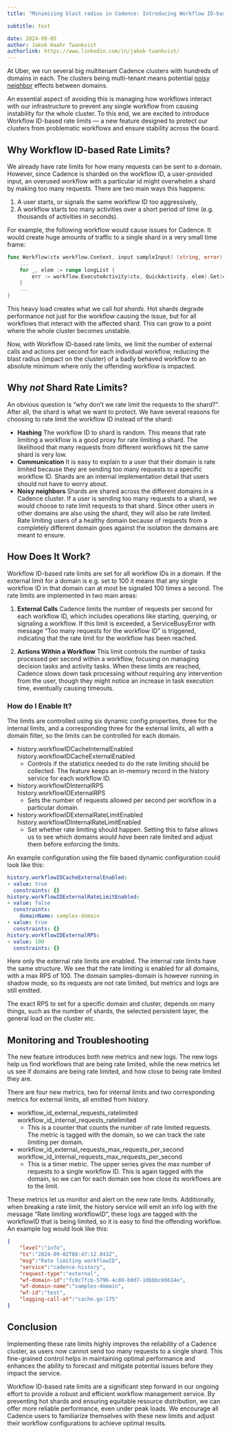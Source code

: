 ```yaml
---
title: "Minimizing blast radius in Cadence: Introducing Workflow ID-based Rate Limits"

subtitle: test

date: 2024-09-05
author: Jakob Haahr Taankvist
authorlink: https://www.linkedin.com/in/jakob-taankvist/
---
```


At Uber, we run several big multitenant Cadence clusters with hundreds of domains in each. The clusters being multi-tenant means potential [noisy neighbor](https://en.wikipedia.org/wiki/Cloud_computing_issues#Performance_interference_and_noisy_neighbors) effects between domains.

An essential aspect of avoiding this is managing how workflows interact with our infrastructure to prevent any single workflow from causing instability for the whole cluster. To this end, we are excited to introduce Workflow ID-based rate limits — a new feature designed to protect our clusters from problematic workflows and ensure stability across the board.

## Why Workflow ID-based Rate Limits?
We already have rate limits for how many requests can be sent to a domain. However, since Cadence is sharded on the workflow ID, a user-provided input, an overused workflow with a particular id might overwhelm a shard by making too many requests. There are two main ways this happens:

1. A user starts, or signals the same workflow ID too aggressively,
2. A workflow starts too many activities over a short period of time (e.g. thousands of activities in seconds).

For example, the following workflow would cause issues for Cadence. It would create huge amounts of traffic to a single shard in a very small time frame:

```go
func Workflow(ctx workflow.Context, input sampleInput) (string, error) {
	...
	for _, elem := range longList {
		err := workflow.ExecuteActivity(ctx, QuickActivity, elem).Get(ctx, nil)
	}
	...
}
```

This heavy load creates what we call _hot shards_. Hot shards degrade performance not just for the workflow causing the issue, but for all workflows that interact with the affected shard. This can grow to a point where the whole cluster becomes unstable.

Now, with Workflow ID-based rate limits, we limit the number of external calls and actions per second for each individual workflow, reducing the blast radius (impact on the cluster) of a badly behaved workflow to an absolute minimum where only the offending workflow is impacted.

## Why _not_ Shard Rate Limits?

An obvious question is “why don’t we rate limit the requests to the shard?”. After all, the shard is what we want to protect. We have several reasons for choosing to rate limit the workflow ID instead of the shard:

- __Hashing__ The workflow ID to shard is random. This means that rate limiting a workflow is a good proxy for rate limiting a shard. The likelihood that many requests from different workflows hit the same shard is very low.
- __Communication__ It is easy to explain to a user that their domain is rate limited because they are sending too many requests to a specific workflow ID. Shards are an internal implementation detail that users should not have to worry about.
- __Noisy neighbors__ Shards are shared across the different domains in a Cadence cluster. If a user is sending too many requests to a shard, we would choose to rate limit requests to that shard. Since other users in other domains are also using the shard, they will also be rate limited.
Rate limiting users of a healthy domain because of requests from a completely different domain goes against the isolation the domains are meant to ensure.

## How Does It Work?
Workflow ID-based rate limits are set for all workflow IDs in a domain. If the external limit for a domain is e.g. set to 100 it means that any single workflow ID in that domain can at most be signaled 100 times a second. The rate limits are implemented in two main areas:

1. __External Calls__ Cadence limits the number of requests per second for each workflow ID, which includes operations like starting, querying, or signaling a workflow. If this limit is exceeded, a ServiceBusyError with message “Too many requests for the workflow ID” is triggered, indicating that the rate limit for the workflow has been reached.

2. __Actions Within a Workflow__ This limit controls the number of tasks processed per second within a workflow, focusing on managing decision tasks and activity tasks. When these limits are reached, Cadence slows down task processing without requiring any intervention from the user, though they might notice an increase in task execution time, eventually causing timeouts.

### How do I Enable It?

The limits are controlled using six dynamic config properties, three for the internal limits, and a corresponding three for the external limits, all with a domain filter, so the limits can be controlled for each domain.

- history.workflowIDCacheInternalEnabled\
  history.workflowIDCacheExternalEnabled
    - Controls if the statistics needed to do the rate limiting should be collected. The feature keeps an in-memory record in the history service for each workflow ID.
- history.workflowIDInternalRPS\
  history.workflowIDExternalRPS
    - Sets the number of requests allowed per second per workflow in a particular domain.
- history.workflowIDExternalRateLimitEnabled\
  history.workflowIDInternalRateLimitEnabled
    - Set whether rate limiting should happen. Setting this to false allows us to see which domains _would have_ been rate limited and adjust them before enforcing the limits.

An example configuration using the file based dynamic configuration could look like this:

```yaml
history.workflowIDCacheExternalEnabled:
- value: true
  constraints: {}
history.workflowIDExternalRateLimitEnabled:
- value: false
  constraints:
    domainName: samples-domain
- value: true
  constraints: {}
history.workflowIDExternalRPS:
- value: 100
  constraints: {}
```

Here only the external rate limits are enabled. The internal rate limits have the same structure. We see that ‌the rate limiting is enabled for all domains, with a max RPS of 100. The domain samples-domain is however running in shadow mode, so its requests are not rate limited, but metrics and logs are still emitted.

The exact RPS to set for a specific domain and cluster, depends on many things, such as the number of shards, the selected persistent layer, the general load on the cluster etc.

## Monitoring and Troubleshooting

The new feature introduces both new metrics and new logs. The new logs help us find workflows that are being rate limited, while the new metrics let us see if domains are being rate limited, and how close to being rate limited they are.

There are four new metrics, two for internal limits and two corresponding metrics for external limits, all emitted from history.

- workflow_id_external_requests_ratelimited\
  workflow_id_internal_requests_ratelimited
    - This is a counter that counts the number of rate limited requests. The metric is tagged with the domain, so we can track the rate limiting per domain.
- workflow_id_external_requests_max_requests_per_second\
  workflow_id_internal_requests_max_requests_per_second
    - This is a timer metric. The upper series gives the max number of requests to a single workflow ID. This is again tagged with the domain, so we can for each domain see how close its workflows are to the limit.

These metrics let us monitor and alert on the new rate limits. Additionally, when breaking a rate limit, the history service will emit an info log with the message “Rate limiting workflowID”, these logs are tagged with the workflowID that is being limited, so it is easy to find the offending workflow. An example log would look like this:

```json
{
    "level":"info",
    "ts":"2024-09-02T08:47:12.843Z",
    "msg":"Rate limiting workflowID",
    "service":"cadence-history",
    "request-type":"external",
    "wf-domain-id":"fc0c7fcb-5796-4c80-b0d7-10bbbc66614e",
    "wf-domain-name":"samples-domain",
    "wf-id":"test",
    "logging-call-at":"cache.go:175"
}
```

## Conclusion

Implementing these rate limits highly improves the reliability of a Cadence cluster, as users now cannot send too many requests to a single shard. This fine-grained control helps in maintaining optimal performance and enhances the ability to forecast and mitigate potential issues before they impact the service.

Workflow ID-based rate limits are a significant step forward in our ongoing effort to provide a robust and efficient workflow management service. By preventing hot shards and ensuring equitable resource distribution, we can offer more reliable performance, even under peak loads. We encourage all Cadence users to familiarize themselves with these new limits and adjust their workflow configurations to achieve optimal results.
